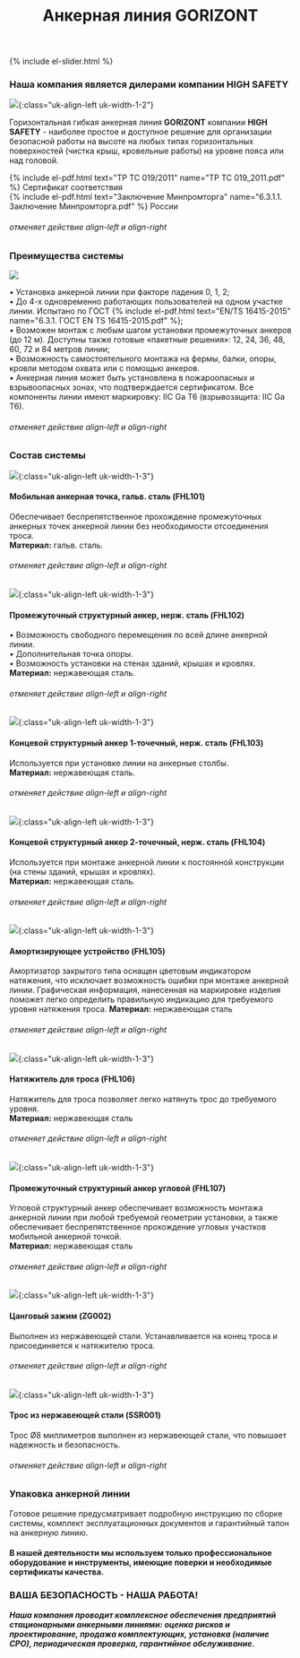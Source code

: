 ﻿---
title: Анкерная линия GORIZONT
cat: 3
sortid: 3.2
submenu: true
---

<div style="clear:both"></div>

{% include el-slider.html  %}

### Наша компания является дилерами компании **HIGH SAFETY**
![](/img/toplogo/3.2.0.jpg){:class="uk-align-left uk-width-1-2"}

Горизонтальная гибкая анкерная линия **GORIZONT** компании **HIGH SAFETY** - наиболее простое и доступное решение для организации безопасной работы на высоте на любых типах горизонтальных поверхностей (чистка крыш, кровельные работы) на уровне пояса или над головой. 

{% include el-pdf.html text="TP TC 019/2011" name="TP TC 019_2011.pdf" %} Сертификат соответствия   
{% include el-pdf.html text="Заключение Минпромторга" name="6.3.1.1. Заключение Минпромторга.pdf" %} России

###### отменяет действие align-left и align-right
### **Преимущества системы**  
![](/img/sss/3.2.1.gif)
 
•	Установка анкерной линии при факторе падения 0, 1, 2;  
•	До 4-х одновременно работающих пользователей на одном участке линии. Испытано по ГОСТ {% include el-pdf.html text="EN/TS 16415-2015" name="6.3.1. ГОСТ EN TS 16415-2015.pdf" %};  
•	Возможен монтаж с любым шагом установки промежуточных анкеров (до 12 м). Доступны также готовые «пакетные решения»: 12, 24, 36, 48, 60, 72 и 84 метров линии;  
•	Возможность самостоятельного монтажа на фермы, балки, опоры, кровли методом охвата или с помощью анкеров.   
•	Анкерная линия может быть установлена в пожароопасных и взрывоопасных зонах, что подтверждается сертификатом. Все компоненты линии имеют маркировку: IIC Ga T6 (взрывозащита: IIC Ga T6).
###### отменяет действие align-left и align-right 

 
### **Состав системы**
![](/img/sss/3.FHL101.gif){:class="uk-align-left uk-width-1-3"}
#### **Мобильная анкерная точка, гальв. сталь** (FHL101)
Обеспечивает беспрепятственное прохождение промежуточных анкерных точек анкерной линии без необходимости отсоединения троса.   
**Материал:** гальв. сталь.
###### отменяет действие align-left и align-right

![](/img/sss/3.FHL102.gif){:class="uk-align-left uk-width-1-3"}
#### **Промежуточный структурный анкер, нерж. сталь** (FHL102)  
•  Возможность свободного перемещения по всей длине анкерной линии.  
•  Дополнительная точка опоры.  
•  Возможность установки на стенах зданий, крышах и кровлях.  
**Материал:** нержавеющая сталь.
###### отменяет действие align-left и align-right
  
![](/img/sss/3.FHL103.gif){:class="uk-align-left uk-width-1-3"}  
#### **Концевой структурный анкер 1-точечный, нерж. сталь** (FHL103)
Используется при установке линии на анкерные столбы.   
**Материал:** нержавеющая сталь.
###### отменяет действие align-left и align-right

![](/img/sss/3.FHL104.gif){:class="uk-align-left uk-width-1-3"}
#### **Концевой структурный анкер 2-точечный, нерж. сталь** (FHL104)
Используется при монтаже анкерной линии к постоянной конструкции (на стены зданий, крышах и кровлях).  
**Материал:** нержавеющая сталь.
###### отменяет действие align-left и align-right

![](/img/sss/3.FHL105.gif){:class="uk-align-left uk-width-1-3"}
#### **Амортизирующее устройство** (FHL105)
Амортизатор закрытого типа оснащен цветовым индикатором натяжения, что исключает возможность ошибки при монтаже анкерной линии. Графическая информация, нанесенная на маркировке изделия поможет легко определить правильную индикацию для требуемого уровня натяжения троса. 
**Материал:** нержавеющая сталь
###### отменяет действие align-left и align-right

![](/img/sss/3.FHL106.gif){:class="uk-align-left uk-width-1-3"}
#### **Натяжитель для троса** (FHL106)
Натяжитель для троса позволяет легко натянуть трос до требуемого уровня.   
**Материал:** нержавеющая сталь
###### отменяет действие align-left и align-right

![](/img/sss/3.FHL107.gif){:class="uk-align-left uk-width-1-3"}
#### **Промежуточный структурный анкер угловой** (FHL107)
Угловой структурный анкер обеспечивает возможность монтажа анкерной линии при любой требуемой геометрии установки, а также обеспечивает беспрепятственное прохождение угловых участков мобильной анкерной точкой.   
**Материал:** нержавеющая сталь
###### отменяет действие align-left и align-right

![](/img/sss/3.ZG002.gif){:class="uk-align-left uk-width-1-3"}
#### **Цанговый зажим** (ZG002)
Выполнен из нержавеющей стали. Устанавливается на конец троса и присоединяется к натяжителю троса.
###### отменяет действие align-left и align-right

![](/img/sss/3.SSR001.gif){:class="uk-align-left uk-width-1-3"}
#### **Трос из нержавеющей стали** (SSR001) 
Трос Ø8 миллиметров выполнен из нержавеющей стали, что повышает надежность и безопасность.
###### отменяет действие align-left и align-right

### Упаковка анкерной линии  
Готовое решение предусматривает подробную инструкцию по сборке системы, комплект эксплуатационных документов и гарантийный талон на анкерную линию.

#### В нашей деятельности мы используем только профессиональное оборудование и инструменты, имеющие поверки и необходимые сертификаты качества.


### ВАША БЕЗОПАСНОСТЬ - НАША РАБОТА!

***Наша компания проводит комплексное обеспечения предприятий стационарными анкерными линиями: оценка рисков и проектирование, продажа комплектующих, установка (наличие СРО), периодическая проверка, гарантийное обслуживание.***


